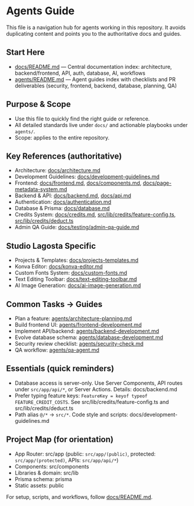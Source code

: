 # Agents Guide

This file is a navigation hub for agents working in this repository. It avoids duplicating content and points you to the authoritative docs and guides.

## Start Here
- [docs/README.md](docs/README.md) — Central documentation index: architecture, backend/frontend, API, auth, database, AI, workflows
- [agents/README.md](agents/README.md) — Agent guides index with checklists and PR deliverables (security, frontend, backend, database, planning, QA)

## Purpose & Scope
- Use this file to quickly find the right guide or reference.
- All detailed standards live under `docs/` and actionable playbooks under `agents/`.
- Scope: applies to the entire repository.

## Key References (authoritative)
- Architecture: [docs/architecture.md](docs/architecture.md)
- Development Guidelines: [docs/development-guidelines.md](docs/development-guidelines.md)
- Frontend: [docs/frontend.md](docs/frontend.md), [docs/components.md](docs/components.md), [docs/page-metadata-system.md](docs/page-metadata-system.md)
- Backend & API: [docs/backend.md](docs/backend.md), [docs/api.md](docs/api.md)
- Authentication: [docs/authentication.md](docs/authentication.md)
- Database & Prisma: [docs/database.md](docs/database.md)
- Credits System: [docs/credits.md](docs/credits.md), [src/lib/credits/feature-config.ts](src/lib/credits/feature-config.ts), [src/lib/credits/deduct.ts](src/lib/credits/deduct.ts)
- Admin QA Guide: [docs/testing/admin-qa-guide.md](docs/testing/admin-qa-guide.md)

## Studio Lagosta Specific
- Projects & Templates: [docs/projects-templates.md](docs/projects-templates.md)
- Konva Editor: [docs/konva-editor.md](docs/konva-editor.md)
- Custom Fonts System: [docs/custom-fonts.md](docs/custom-fonts.md)
- Text Editing Toolbar: [docs/text-editing-toolbar.md](docs/text-editing-toolbar.md)
- AI Image Generation: [docs/ai-image-generation.md](docs/ai-image-generation.md)

## Common Tasks → Guides
- Plan a feature: [agents/architecture-planning.md](agents/architecture-planning.md)
- Build frontend UI: [agents/frontend-development.md](agents/frontend-development.md)
- Implement API/backend: [agents/backend-development.md](agents/backend-development.md)
- Evolve database schema: [agents/database-development.md](agents/database-development.md)
- Security review checklist: [agents/security-check.md](agents/security-check.md)
- QA workflow: [agents/qa-agent.md](agents/qa-agent.md)

## Essentials (quick reminders)
- Database access is server-only. Use Server Components, API routes under `src/app/api/*`, or Server Actions. Details: docs/backend.md
- Prefer typing feature keys: `FeatureKey = keyof typeof FEATURE_CREDIT_COSTS`. See src/lib/credits/feature-config.ts and src/lib/credits/deduct.ts
- Path alias `@/*` → `src/*`. Code style and scripts: docs/development-guidelines.md

## Project Map (for orientation)
- App Router: src/app (public: `src/app/(public)`, protected: `src/app/(protected)`, APIs: `src/app/api/*`)
- Components: src/components
- Libraries & domain: src/lib
- Prisma schema: prisma
- Static assets: public

For setup, scripts, and workflows, follow [docs/README.md](docs/README.md).
